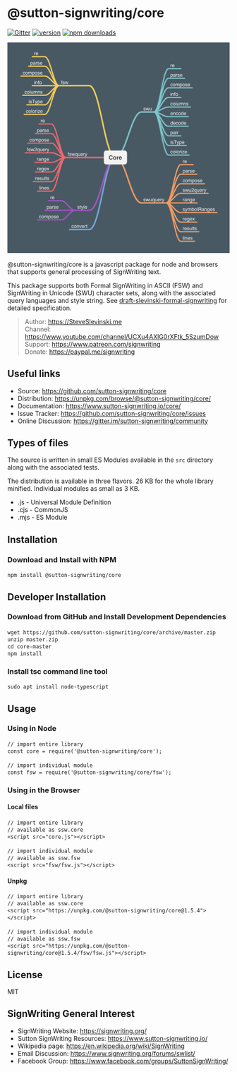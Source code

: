 # @sutton-signwriting/core

[![Gitter](https://badges.gitter.im/Join%20Chat.svg)](https://gitter.im/sutton-signwriting/community?utm_source=badge&utm_medium=badge&utm_campaign=pr-badge&utm_content=badge)
[![version](https://img.shields.io/npm/v/@sutton-signwriting/core)](https://www.npmjs.com/package/@sutton-signwriting/core)
[![npm downloads](https://img.shields.io/npm/dm/@sutton-signwriting/core)](https://npm-stat.com/charts.html?package=@sutton-signwriting/core&from=2019-10-31)

![Core Package Mindmap](./Core.jpg)

@sutton-signwriting/core is a javascript package for node and browsers that supports general processing of SignWriting text.

This package supports both Formal SignWriting in ASCII (FSW) and SignWriting in Unicode (SWU) character sets, along with the associated query languages and style string.  See [draft-slevinski-formal-signwriting](https://tools.ietf.org/id/draft-slevinski-formal-signwriting-09.html) for detailed specification.

> Author: https://SteveSlevinski.me  
> Channel: https://www.youtube.com/channel/UCXu4AXlG0rXFtk_5SzumDow  
> Support: https://www.patreon.com/signwriting  
> Donate: https://paypal.me/signwriting

## Useful links

- Source: https://github.com/sutton-signwriting/core
- Distribution: https://unpkg.com/browse/@sutton-signwriting/core/
- Documentation: https://www.sutton-signwriting.io/core/
- Issue Tracker: https://github.com/sutton-signwriting/core/issues
- Online Discussion: https://gitter.im/sutton-signwriting/community

## Types of files
The source is written in small ES Modules available in the `src` directory along with the associated tests.

The distribution is available in three flavors.  26 KB for the whole library minified.  Individual modules as small as 3 KB.
* .js - Universal Module Definition
* .cjs - CommonJS
* .mjs - ES Module 

## Installation

### Download and Install with NPM

    npm install @sutton-signwriting/core

## Developer Installation

### Download from GitHub and Install Development Dependencies

    wget https://github.com/sutton-signwriting/core/archive/master.zip
    unzip master.zip
    cd core-master
    npm install

### Install tsc command line tool

    sudo apt install node-typescript

## Usage

### Using in Node

    // import entire library
    const core = require('@sutton-signwriting/core');

    // import individual module
    const fsw = require('@sutton-signwriting/core/fsw');

### Using in the Browser

#### Local files
    // import entire library
    // available as ssw.core
    <script src="core.js"></script>

    // import individual module
    // available as ssw.fsw
    <script src="fsw/fsw.js"></script>

#### Unpkg
    // import entire library
    // available as ssw.core
    <script src="https://unpkg.com/@sutton-signwriting/core@1.5.4"></script>

    // import individual module
    // available as ssw.fsw
    <script src="https://unpkg.com/@sutton-signwriting/core@1.5.4/fsw/fsw.js"></script>

## License
MIT

## SignWriting General Interest
- SignWriting Website: https://signwriting.org/
- Sutton SignWriting Resources: https://www.sutton-signwriting.io/
- Wikipedia page: https://en.wikipedia.org/wiki/SignWriting
- Email Discussion: https://www.signwriting.org/forums/swlist/
- Facebook Group: https://www.facebook.com/groups/SuttonSignWriting/

